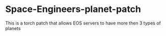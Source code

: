 # Space-Engineers-planet-patch
This is a torch patch that allows EOS servers to have more then 3 types of planets
